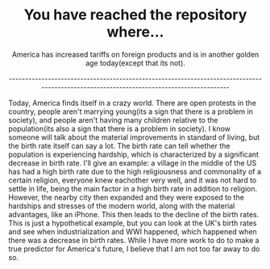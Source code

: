 <h1 align="center">You have reached the repository where...</h1>
<p align="center">America has increased tariffs on foreign products and is in another golden age today(except that its not).</p>
<p align="center">----------------------------------------------------------------------------------------------------------------------------------------</p>
<p></p>
<p3>  Today, America finds itself in a crazy world. There are open protests in the country, people aren't marrying young(its a sign that there is a 
  problem in society), and people aren't having many children relative to the population(its also a sign that there is a problem in society). I know
  someone will talk about the material improvements in standard of living, but the birth rate itself can say a lot. The birth rate can tell whether
  the population is experiencing hardship, which is characterized by a significant decrease in birth rate. I'll give an example: a village in the middle
  of the US has had a high birth rate due to the high religiousness and commonality of a certain religion, everyone knew eachother very well, and it was 
  not hard to settle in life, being the main factor in a high birth rate in addition to religion. However, the nearby city then expanded and they were
  exposed to the hardships and stresses of the modern world, along with the material advantages, like an iPhone. This then leads to the decline of the
  birth rates. This is just a hypothetical example, but you can look at the UK's birth rates and see when industrialization and WWI happened, which
  happened when there was a decrease in birth rates. While I have more work to do to make a true predictor for America's future, I believe that I am not
  too far away to do so.</p3>
  
